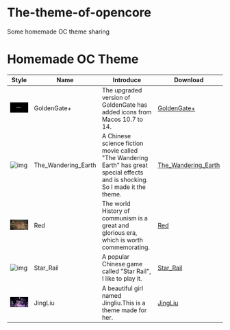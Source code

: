 The-theme-of-opencore
===
Some homemade OC theme sharing
#
Homemade OC Theme
===
| Style | Name | Introduce | Download |
|-|-|-|-|
|![img](https://raw.githubusercontent.com/dawalishi0821/The-theme-of-opencore/main/GoldenGate+.png)|GoldenGate+|The upgraded version of GoldenGate has added icons from Macos 10.7 to 14.|[GoldenGate+](https://github.com/dawalishi0821/The-theme-of-opencore/releases/download/opencore/GoldenGate+.zip)|
|![img](https://raw.githubusercontent.com/dawalishi0821/The-theme-of-opencore/main/The_Wandering_Earth.png)|The_Wandering_Earth|A Chinese science fiction movie called "The Wandering Earth" has great special effects and is shocking. So I made it the theme.|[The_Wandering_Earth](https://github.com/dawalishi0821/The-theme-of-opencore/releases/download/opencore/The_Wandering_Earth.zip)|
|![img](https://raw.githubusercontent.com/dawalishi0821/The-theme-of-opencore/main/Red.png)|Red|The world History of communism is a great and glorious era, which is worth commemorating.|[Red](https://github.com/dawalishi0821/The-theme-of-opencore/releases/download/opencore/Red.zip)|
|![img](https://raw.githubusercontent.com/dawalishi0821/The-theme-of-opencore/main/Star_Rail.png)|Star_Rail|A popular Chinese game called "Star Rail", I like to play it.|[Star_Rail](https://github.com/dawalishi0821/The-theme-of-opencore/releases/download/opencore/Star_Rail.zip)|
|![img](https://raw.githubusercontent.com/dawalishi0821/The-theme-of-opencore/main/JingLiu.png)|JingLiu|A beautiful girl named Jingliu.This is a theme made for her.|[JingLiu](https://github.com/dawalishi0821/The-theme-of-opencore/releases/download/opencore/JingLiu.zip)|

